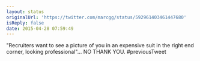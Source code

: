 ```yaml
---
layout: status
originalUrl: 'https://twitter.com/marcgg/status/592961403461447680'
isReply: false
date: 2015-04-28 07:59:49
---
```


"Recruiters want to see a picture of you in an expensive suit in the right end corner, looking professional"... NO THANK YOU. #previousTweet
